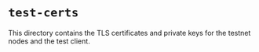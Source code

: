 # `test-certs`

This directory contains the TLS certificates and private keys for the testnet nodes and the test client.